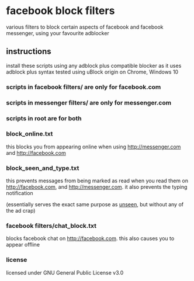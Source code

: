 # facebook block filters
various filters to block certain aspects of facebook and facebook messenger, using your favourite adblocker

## instructions
install these scripts using any adblock plus compatible blocker as it uses adblock plus syntax
tested using uBlock origin on Chrome, Windows 10

### scripts in facebook filters/ are only for facebook.com
### scripts in messenger filters/ are only for messenger.com
### scripts in root are for both

### block_online.txt
this blocks you from appearing online when using http://messenger.com and http://facebook.com

### block_seen_and_type.txt
this prevents messages from being marked as read when you read them on http://facebook.com, and http://messenger.com. it also prevents the typing notification

(essentially serves the exact same purpose as [unseen](https://chrome.google.com/webstore/detail/unseen/oclokcfejikeggpnhgakanfbdnlafaon?hl=en), but without any of the ad crap)

### facebook filters/chat_block.txt
blocks facebook chat on http://facebook.com. this also causes you to appear offline

### license
licensed under GNU General Public License v3.0
